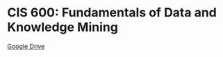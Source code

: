 # CIS 600: Fundamentals of Data and Knowledge Mining

[Google Drive](https://drive.google.com/drive/folders/1PSdMUVdbSu31_QaXVFLiJzHzm_98e7XU)
